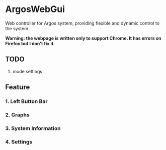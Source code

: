 # ArgosWebGui

Web controller for Argos system, providing flexible and dynamic control to the system

**Warning: the webpage is written only to support Chrome. It has errors on Firefox but I don't fix it.**

## TODO

1. mode settings

## Feature

### 1. Left Button Bar

### 2. Graphs

### 3. System Information

### 4. Settings

